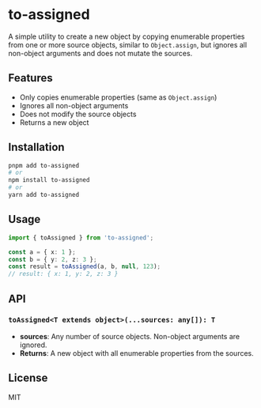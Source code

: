 # to-assigned

A simple utility to create a new object by copying enumerable properties from one or more source objects, similar to `Object.assign`, but ignores all non-object arguments and does not mutate the sources.

## Features

- Only copies enumerable properties (same as `Object.assign`)
- Ignores all non-object arguments
- Does not modify the source objects
- Returns a new object

## Installation

```bash
pnpm add to-assigned
# or
npm install to-assigned
# or
yarn add to-assigned
```

## Usage

```ts
import { toAssigned } from 'to-assigned';

const a = { x: 1 };
const b = { y: 2, z: 3 };
const result = toAssigned(a, b, null, 123);
// result: { x: 1, y: 2, z: 3 }
```

## API

### `toAssigned<T extends object>(...sources: any[]): T`

- **sources**: Any number of source objects. Non-object arguments are ignored.
- **Returns**: A new object with all enumerable properties from the sources.

## License

MIT
